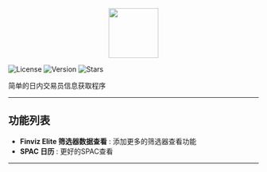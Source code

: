 
<div align="center">
  <img src="./public/icon.ico" width="100px">
</div>

![License](https://img.shields.io/github/license/ZZHENJIE/Stox?color=blue)
![Version](https://img.shields.io/github/v/release/ZZHENJIE/Stox)
![Stars](https://img.shields.io/github/stars/ZZHENJIE/Stox?style=social)

简单的日内交易员信息获取程序

---
## 功能列表
- **Finviz Elite 筛选器数据查看** : 添加更多的筛选器查看功能
- **SPAC 日历** : 更好的SPAC查看
---
